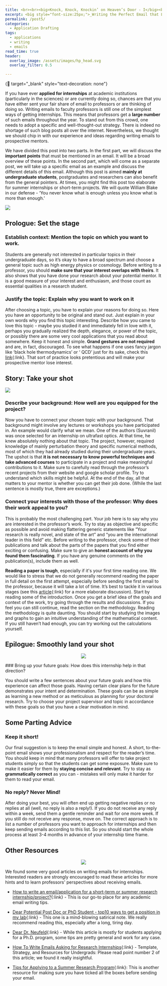 ```yaml
---
title: <br><br><big>Knock, Knock, Knockin’ on Heaven’s Door - I</big><br>
excerpt: <big style="font-size:25px;">_Writing the Perfect Email that Lands You an Internship_</big><br><br><br>
permalink: /post5/
categories:
  - Application Drafting
tags:
  - applications
  - writing 
  - emails
read_time: true
header:
  overlay_image: /assets/images/hp_head.svg
  overlay_filter: 0.5

---
```


{:link: target="_blank" style="text-decoration: none"}

If you have ever **applied for internships** at academic institutions (particularly in the sciences) or are currently doing so, chances are that you have either sent your fair share of email to professors or are thinking of doing so. Writing emails to faculty professors is still one of the simplest ways of getting internships. This means that professors get a **large number** of such emails throughout the year. To stand out from this crowd, one needs to adopt a specific and well-thought-out strategy. There is indeed no shortage of such blog posts all over the internet. Nevertheless, we thought we should chip in with our experience and ideas regarding writing emails to prospective mentors. 

We have divided this post into two parts. In the first part, we will discuss the **important points** that must be mentioned in an email. It will be a broad overview of these points. In the second part, which will come as a separate post, we will take up a specific email as an example and discuss the different details of this email. Although this post is aimed **mainly at undergraduate students**, postgraduates and researchers can also benefit from the general pointers. 
At times, you might find this post too elaborate for summer internships or short-term projects. We will quote William Blake in our defense - ‘You never know what is enough unless you know what is more than enough.’

![](/assets/images/hp1.jpeg)

## Prologue: Set the stage 

### Establish context: Mention the topic on which you want to work.

Students are generally not interested in particular topics in their undergraduate days, so it’s okay to have a broad spectrum and choose a general topic such as high energy physics or cosmology. Before writing to a professor, you should **make sure that your interest overlaps with theirs**. It also shows that you have done your research about your potential mentor. It is a good measure of your interest and enthusiasm, and those count as essential qualities in a research student. 

### Justify the topic: Explain why you want to work on it

After choosing a topic, you have to explain your reasons for doing so. Here you have an opportunity to be original and stand out. Just explain in your own words why you find this topic interesting.  Describe how you came to love this topic - maybe you studied it and immediately fell in love with it, perhaps you gradually realized the depth, elegance, or power of the topic, or possibly there are some very cool applications that you read about somewhere. Keep it honest and simple. **Grand gestures are not required** and are, in fact, discouraged. To see what happens if one uses fancy jargon like ‘black hole thermodynamics’ or ‘ QCD’ just for its sake, check this [link](https://twitter.com/ydnad0/status/1463038749739130884?s=20&t=3uzzmrsxy3U7jW66XcvdDg://twitter.com/ydnad0/status/1463038749739130884?s=20&t=3uzzmrsxy3U7jW66XcvdDg){:link}. That sort of practice looks pretentious and will make your prospective mentor lose interest.

## Story: Take your shot

![](/assets/images/hp2.jpg)
### Describe your background: How well are you equipped for the project?

Now you have to connect your chosen topic with your background. That background might involve any lectures or workshops you have participated in. An example would clarify what we mean. One of the authors (Suvranil) was once selected for an internship on ultrafast optics. At that time, he knew absolutely nothing about that topic. The project, however, required knowledge of mainly perturbation theory and specific numerical methods, most of which they had already studied during their undergraduate years. The upshot is that **it is not necessary to know powerful techniques and take advanced courses** to participate in a project and make meaningful contributions to it.
Make sure to carefully read through the professor’s recent projects from their website and google scholar profile. Try to understand which skills might be helpful. At the end of the day, all that matters to your mentor is whether you can get their job done. (While the last sentence is mostly true, there are exceptions.)

### Connect your interests with those of the professor: Why does their work appeal to you?

This is probably the most challenging part. Your job here is to say why you are interested in the professor’s work. Try to stay as objective and specific as possible and avoid making flattering generic statements like “Your research is really novel, and state of the art” and “you are the international leader in this field” etc. Before writing to the professor, check some of their publications and talk about the parts of the papers that you find either exciting or confusing. Make sure to give an **honest account of why you found them fascinating**. If you have any genuine comments on the publication(s), include them as well.

**Reading a paper is tough**, especially if it's your first time reading one. We would like to stress that we do not generally recommend reading the paper in full detail on the first attempt, especially before sending the first email to the professor,  because it will take a lot of time. It’s best to tackle it in various stages (see this [article](https://web.stanford.edu/class/ee384m/Handouts/HowtoReadPaper.pdf){:link} for a more elaborate discussion). Start by reading some of the introduction. Once you get a brief idea of the goals and context of the work, try going through the results and discussions. If you feel you can still continue,  read the section on the methodology. Reading the methodology is quite daunting. You should start by studying the images and graphs to gain an intuitive understanding of the mathematical content. If you still haven’t had enough, you can try working out the calculations yourself. 


## Epilogue: Smoothly land your shot

<p align="center">
  <img src="/assets/images/hp3.jpg">
</p>
### Bring up your future goals: How does this internship help in that direction?

You should write a few sentences about your future goals and how this experience can affect those goals. Having certain clear plans for the future demonstrates your intent and determination. These goals can be as simple as learning a new method or as meticulous as planning for your doctoral research. Try to choose your project supervisor and topic in accordance with these goals so that you have a clear motivation in mind.

## Some Parting Advice

### Keep it short!

Our final suggestion is to keep the email simple and honest. A short, to-the-point email shows your professionalism and respect for the reader’s time. You should keep in mind that many professors will offer to take project students simply so that the students can get some exposure. Make sure to make it easier for them by **staying concise and relevant**. Try to stay as **grammatically correct** as you can - mistakes will only make it harder for them to read your email.

### No reply? Never Mind!

After doing your best, you will often end up getting negative replies or no replies at all (well, no reply is also a reply!). If you do not receive any reply within a week, send them a gentle reminder and wait for one more week. If you still do not receive any response, move on. The correct approach is to list a number of professors you want to approach for internships and then keep sending emails according to this list. So you should start the whole process at least 3-4 months in advance of your internship time frame.

## Other Resources

<p align="center">
  <img src="/assets/images/hp4.jpg">
</p>

We found some very good articles on writing emails for internships. Interested readers are strongly encouraged to read these articles for more hints and to learn professors' perspectives about receiving emails.

- [How to write an email/application for a short-term or summer research internship/project?](https://teelabiisc.wordpress.com/2013/03/30/how-to-write-an-emailapplication-for-a-short-term-or-summer-research-internshipproject/#:~:text=1){:link} - This is our go-to place for any academic email writing tips.

- [Dear Potential Post Doc or PhD Student - top10 ways to get a position in my lab](https://phylogenomics.blogspot.com/2011/12/dear-potential-post-doc-or-phd-student.html){:link} - This one is a mind-blowing satirical note. We really recommend reading this, especially after a long, tiring day.

- [Dear Dr. Neufeld](https://www.science.org/content/article/dear-dr-neufeld){:link} - While this article is mostly for students applying for a Ph.D. program, some tips are pretty general and work for any case.

- [How To Write Emails Asking for Research Internships](https://www.linkedin.com/pulse/how-write-emails-asking-research-internships-template-khodkumbhe/){:link} -  Template, Strategy, and Resources for Undergrads: Please read point number 2 of this article; we found it really insightful.

- [Tips for Applying to a Summer Research Program](http://astro.physics.uiowa.edu/~clang/reu_tips.html){:link}: This is another resource for making sure you have ticked all the boxes before sending your email.
